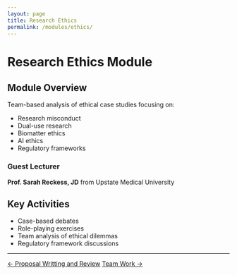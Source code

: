 ```yaml
---
layout: page
title: Research Ethics
permalink: /modules/ethics/
---
```


# Research Ethics Module

## Module Overview

Team-based analysis of ethical case studies focusing on:

- Research misconduct
- Dual-use research
- Biomatter ethics
- AI ethics
- Regulatory frameworks

### Guest Lecturer

**Prof. Sarah Reckess, JD** from Upstate Medical University

## Key Activities

- Case-based debates
- Role-playing exercises
- Team analysis of ethical dilemmas
- Regulatory framework discussions

---

<div class="module-nav">
  <a href="/Bioinspired-Communication-Ethics/modules/proposal/" class="btn">← Proposal Writting and Review</a>
  <a href="/Bioinspired-Communication-Ethics/modules/foundation/" class="btn"> Team Work →</a>
</div>
